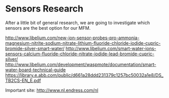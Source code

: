 Sensors Research 
================
After a little bit of general research, we are going to investigate which sensors are the best option for our MFM.











http://www.libelium.com/new-ion-sensor-probes-pro-ammonia-magnesium-nitrite-sodium-nitrate-lithium-fluoride-chloride-iodide-cupric-bromide-silver-smart-water/ http://www.libelium.com/smart-water-ions-sensors-calcium-fluoride-chloride-nitrate-iodide-lead-bromide-cupric-silver/ http://www.libelium.com/development/waspmote/documentation/smart-water-board-technical-guide https://library.e.abb.com/public/d661a28ddd231379c1257bc50032a1e8/DS_TB2CS-EN_E.pdf

Important site: http://www.nl.endress.com/nl




